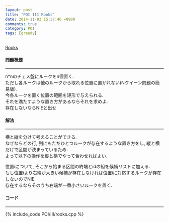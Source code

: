 ```yaml
---
layout: post
title: "POI III Rooks"
date: 2014-11-03 15:37:46 +0900
comments: true
category: POI
tags: [greedy]
---
```


[Rooks](http://main.edu.pl/en/archive/oi/3/wie)

#### 問題概要

****

n\*nのチェス盤にルークをn個置く.  
ただし各ルークは他のルークから取れる位置に置かれない(Nクイーン問題の簡易版).  
今各ルークを置く位置の範囲を矩形で与えられる.  
それを満たすような置き方があるならそれを求めよ.  
存在しないならNIEと出せ

#### 解法

****

横と縦を分けて考えることができる.  
なぜならどの行, 列にもただひとつルークが存在するような置き方をし, 縦と横だけで区間が決まっているため.  
よって以下の操作を縦と横でやって合わせればよい.  
  
位置iについて, そこから始まる区間の終端とidの組を候補リストに加える.  
もし位置iより右端が大きい候補が存在しなければ位置iに対応するルークが存在しないのでNIE  
存在するならそのうち右端が一番小さいルークを置く.

#### コード

****

{% include_code POI/III/rooks.cpp %}
